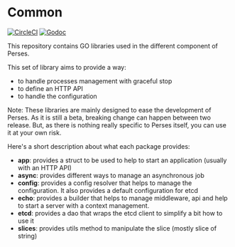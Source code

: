 Common
======
[![CircleCI](https://circleci.com/gh/perses/common.svg?style=shield)](https://circleci.com/gh/perses/common)
[![Godoc](https://godoc.org/github.com/perses/common?status.svg)](https://pkg.go.dev/github.com/perses/common)

This repository contains GO libraries used in the different component of Perses.

This set of library aims to provide a way:

* to handle processes management with graceful stop
* to define an HTTP API
* to handle the configuration

Note: These libraries are mainly designed to ease the development of Perses. As it is still a beta, breaking change can
happen between two release. But, as there is nothing really specific to Perses itself, you can use it at your own
risk.

Here's a short description about what each package provides:

* **app**: provides a struct to be used to help to start an application (usually with an HTTP API)
* **async**: provides different ways to manage an asynchronous job
* **config**: provides a config resolver that helps to manage the configuration. It also provides a default
  configuration for etcd
* **echo**: provides a builder that helps to manage middleware, api and help to start a server with a context
  management.
* **etcd**: provides a dao that wraps the etcd client to simplify a bit how to use it
* **slices**: provides utils method to manipulate the slice (mostly slice of string)
